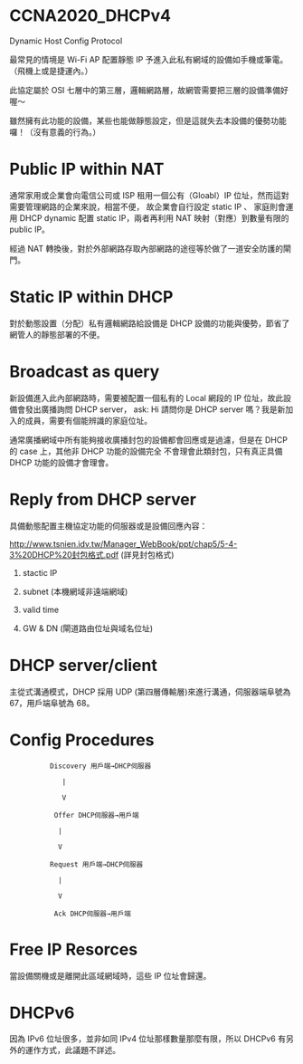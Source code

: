 # CCNA2020_DHCPv4
Dynamic Host Config Protocol

最常見的情境是 Wi-Fi AP 配置靜態 IP 予進入此私有網域的設備如手機或筆電。（飛機上或是捷運內。）

此協定屬於 OSI 七層中的第三層，邏輯網路層，故網管需要把三層的設備準備好喔～

雖然擁有此功能的設備，某些也能做靜態設定，但是這就失去本設備的優勢功能囉！（沒有意義的行為。）

# Public IP within NAT

通常家用或企業會向電信公司或 ISP 租用一個公有（Gloabl）IP 位址，然而這對需要管理網路的企業來說，相當不便，
故企業會自行設定 static IP 、 家庭則會運用 DHCP dynamic 配置 static IP，兩者再利用 NAT 映射（對應）到數量有限的 public IP。 

經過 NAT 轉換後，對於外部網路存取內部網路的途徑等於做了一道安全防護的閘門。

# Static IP within DHCP

對於動態設置（分配）私有邏輯網路給設備是 DHCP 設備的功能與優勢，節省了網管人的靜態部署的不便。

# Broadcast as query

新設備進入此內部網路時，需要被配置一個私有的 Local 網段的 IP 位址，故此設備會發出廣播詢問 DHCP server，
ask: Hi 請問你是 DHCP server 嗎？我是新加入的成員，需要有個能辨識的家庭位址。

通常廣播網域中所有能夠接收廣播封包的設備都會回應或是過濾，但是在 DHCP 的 case 上，其他非 DHCP 功能的設備完全
不會理會此類封包，只有真正具備 DHCP 功能的設備才會理會。

# Reply from DHCP server

具備動態配置主機協定功能的伺服器或是設備回應內容：

http://www.tsnien.idv.tw/Manager_WebBook/ppt/chap5/5-4-3%20DHCP%20封包格式.pdf (詳見封包格式)

1. stactic IP

2. subnet (本機網域非遠端網域)

3. valid time

4. GW & DN (閘道路由位址與域名位址)

# DHCP server/client

主從式溝通模式，DHCP 採用 UDP (第四層傳輸層)來進行溝通，伺服器端阜號為 67，用戶端阜號為 68。

# Config Procedures

              Discovery 用戶端→DHCP伺服器

                 |

                 V

               Offer DHCP伺服器→用戶端

                |

                V

              Request 用戶端→DHCP伺服器

                |

                V

               Ack DHCP伺服器→用戶端

               

# Free IP Resorces

當設備關機或是離開此區域網域時，這些 IP 位址會歸還。

# DHCPv6

因為 IPv6 位址很多，並非如同 IPv4 位址那樣數量那麼有限，所以 DHCPv6 有另外的運作方式，此議題不詳述。

